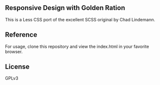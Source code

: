 ## Responsive Design with Golden Ration

This is a Less CSS port of the excellent SCSS original by Chad Lindemann.

## Reference

For usage, clone this repository and view the index.html in your favorite browser.

## License

GPLv3
